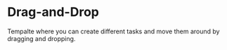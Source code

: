 # Drag-and-Drop

Tempalte where you can create different tasks and move them around by dragging and dropping.
